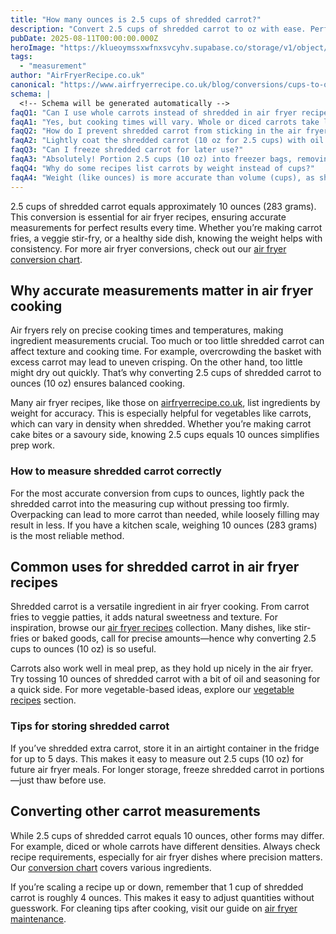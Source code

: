 ```yaml
---
title: "How many ounces is 2.5 cups of shredded carrot?"
description: "Convert 2.5 cups of shredded carrot to oz with ease. Perfect for air fryer recipes and meal prep."
pubDate: 2025-08-11T00:00:00.000Z
heroImage: "https://klueoymssxwfnxsvcyhv.supabase.co/storage/v1/object/public/Shmucket/how-many-ounces-is-2-5-cups-shredded-carrot.webp"
tags:
  - "measurement"
author: "AirFryerRecipe.co.uk"
canonical: "https://www.airfryerrecipe.co.uk/blog/conversions/cups-to-ounces/how-many-ounces-is-2-5-cups-shredded-carrot"
schema: |
  <!-- Schema will be generated automatically -->
faqQ1: "Can I use whole carrots instead of shredded in air fryer recipes?"
faqA1: "Yes, but cooking times will vary. Whole or diced carrots take longer to cook than shredded. Adjust the time and check for tenderness. Shredded carrots (like 2.5 cups/10 oz) cook faster and crisp up nicely."
faqQ2: "How do I prevent shredded carrot from sticking in the air fryer?"
faqA2: "Lightly coat the shredded carrot (10 oz for 2.5 cups) with oil before air frying. Avoid overcrowding the basket, and shake halfway through cooking. This ensures even crisping without sticking."
faqQ3: "Can I freeze shredded carrot for later use?"
faqA3: "Absolutely! Portion 2.5 cups (10 oz) into freezer bags, removing excess air. Thaw before using in air fryer recipes. Frozen shredded carrot works best in cooked dishes rather than raw preparations."
faqQ4: "Why do some recipes list carrots by weight instead of cups?"
faqA4: "Weight (like ounces) is more accurate than volume (cups), as shredded carrot density can vary. Measuring 10 oz for 2.5 cups ensures consistency, especially in air fryer cooking where precision matters."
---
```

<p>2.5 cups of shredded carrot equals approximately 10 ounces (283 grams). This conversion is essential for air fryer recipes, ensuring accurate measurements for perfect results every time. Whether you’re making carrot fries, a veggie stir-fry, or a healthy side dish, knowing the weight helps with consistency. For more air fryer conversions, check out our <a href=https://www.airfryerrecipe.co.uk/air-fryer-conversion-chart>air fryer conversion chart</a>.</p>  

<h2>Why accurate measurements matter in air fryer cooking</h2>  
<p>Air fryers rely on precise cooking times and temperatures, making ingredient measurements crucial. Too much or too little shredded carrot can affect texture and cooking time. For example, overcrowding the basket with excess carrot may lead to uneven crisping. On the other hand, too little might dry out quickly. That’s why converting 2.5 cups of shredded carrot to ounces (10 oz) ensures balanced cooking.</p>  

<p>Many air fryer recipes, like those on <a href=https://www.airfryerrecipe.co.uk>airfryerrecipe.co.uk</a>, list ingredients by weight for accuracy. This is especially helpful for vegetables like carrots, which can vary in density when shredded. Whether you’re making carrot cake bites or a savoury side, knowing 2.5 cups equals 10 ounces simplifies prep work.</p>  

<h3>How to measure shredded carrot correctly</h3>  
<p>For the most accurate conversion from cups to ounces, lightly pack the shredded carrot into the measuring cup without pressing too firmly. Overpacking can lead to more carrot than needed, while loosely filling may result in less. If you have a kitchen scale, weighing 10 ounces (283 grams) is the most reliable method.</p>  

<h2>Common uses for shredded carrot in air fryer recipes</h2>  
<p>Shredded carrot is a versatile ingredient in air fryer cooking. From carrot fries to veggie patties, it adds natural sweetness and texture. For inspiration, browse our <a href=https://www.airfryerrecipe.co.uk/recipes>air fryer recipes</a> collection. Many dishes, like stir-fries or baked goods, call for precise amounts—hence why converting 2.5 cups to ounces (10 oz) is so useful.</p>  

<p>Carrots also work well in meal prep, as they hold up nicely in the air fryer. Try tossing 10 ounces of shredded carrot with a bit of oil and seasoning for a quick side. For more vegetable-based ideas, explore our <a href=https://www.airfryerrecipe.co.uk/recipe-category/vegetables>vegetable recipes</a> section.</p>  

<h3>Tips for storing shredded carrot</h3>  
<p>If you’ve shredded extra carrot, store it in an airtight container in the fridge for up to 5 days. This makes it easy to measure out 2.5 cups (10 oz) for future air fryer meals. For longer storage, freeze shredded carrot in portions—just thaw before use.</p>  

<h2>Converting other carrot measurements</h2>  
<p>While 2.5 cups of shredded carrot equals 10 ounces, other forms may differ. For example, diced or whole carrots have different densities. Always check recipe requirements, especially for air fryer dishes where precision matters. Our <a href=https://www.airfryerrecipe.co.uk/air-fryer-conversion-chart>conversion chart</a> covers various ingredients.</p>  

<p>If you’re scaling a recipe up or down, remember that 1 cup of shredded carrot is roughly 4 ounces. This makes it easy to adjust quantities without guesswork. For cleaning tips after cooking, visit our guide on <a href=https://www.airfryerrecipe.co.uk/air-fryer-cleaner>air fryer maintenance</a>.</p>
